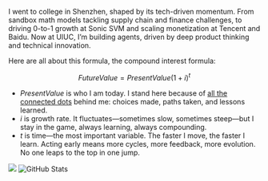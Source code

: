 I went to college in Shenzhen, shaped by its tech-driven momentum. From sandbox math models tackling supply chain and finance challenges, to driving 0-to-1 growth at Sonic SVM and scaling monetization at Tencent and Baidu. Now at UIUC, I’m building agents, driven by deep product thinking and technical innovation.

Here are all about this formula, the compound interest formula:

$$
FutureValue = PresentValue \left(1 + i\right)^{t}
$$

- $PresentValue$ is who I am today. I stand here because of [all the connected dots](https://www.notion.so/1f7d494f568380319a65e8617d7949f4?pvs=21) behind me: choices made, paths taken, and lessons learned.
- $i$ is growth rate. It fluctuates—sometimes slow, sometimes steep—but I stay in the game, always learning, always compounding.
- $t$ is time—the most important variable. The faster I move, the faster I learn. Acting early means more cycles, more feedback, more evolution. No one leaps to the top in one jump.


![](https://komarev.com/ghpvc/?username=nickhuo&color=orange)
![GitHub Stats](https://github-readme-stats.vercel.app/api?username=nickhuo&show_icons=true&theme=radical)
